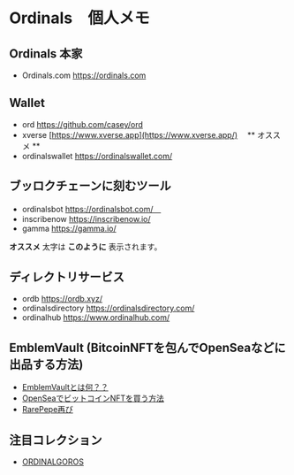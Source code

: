 # Ordinals　個人メモ　

## Ordinals 本家
- Ordinals.com https://ordinals.com

## Wallet
- ord https://github.com/casey/ord
- xverse [https://www.xverse.app](https://www.xverse.app/) 　** オススメ **
- ordinalswallet https://ordinalswallet.com/

## ブッロクチェーンに刻むツール
- ordinalsbot https://ordinalsbot.com/　 　
- inscribenow https://inscribenow.io/
- gamma https://gamma.io/

**オススメ**
太字は **このように** 表示されます。

## ディレクトリサービス
- ordb https://ordb.xyz/
- ordinalsdirectory https://ordinalsdirectory.com/
- ordinalhub https://www.ordinalhub.com/
 
## EmblemVault (BitcoinNFTを包んでOpenSeaなどに出品する方法)
- [EmblemVaultとは何？？](https://ameblo.jp/cryptoman/entry-12657978379.html)
- [OpenSeaでビットコインNFTを買う方法](https://note.com/goroishihata/n/ne8c33b4d504e)
- [RarePepe再び](https://spotlight.soy/detail?article_id=d27523ft1)

## 注目コレクション
- [ORDINALGOROS](https://ordinalsdirectory.com/ordinalgoros/)
